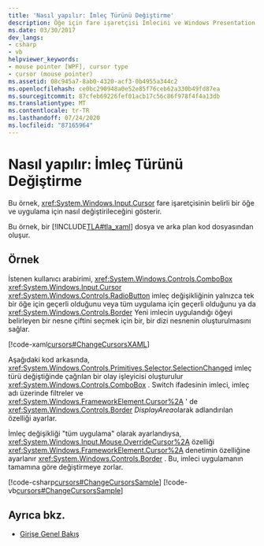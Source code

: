 ```yaml
---
title: 'Nasıl yapılır: İmleç Türünü Değiştirme'
description: Öğe için fare işaretçisi Imlecini ve Windows Presentation Foundation bir uygulama için değiştirin. Bu örnek XAML ve arka plan kod dosyasından oluşur.
ms.date: 03/30/2017
dev_langs:
- csharp
- vb
helpviewer_keywords:
- mouse pointer [WPF], cursor type
- cursor (mouse pointer)
ms.assetid: 08c945a7-8ab0-4320-acf3-0b4955a344c2
ms.openlocfilehash: ce0bc290948a0e52e85f76ceb62a330b49fd87ea
ms.sourcegitcommit: 87cfeb69226fef01acb17c56c86f978f4f4a13db
ms.translationtype: MT
ms.contentlocale: tr-TR
ms.lasthandoff: 07/24/2020
ms.locfileid: "87165964"
---
```

# <a name="how-to-change-the-cursor-type"></a>Nasıl yapılır: İmleç Türünü Değiştirme
Bu örnek, <xref:System.Windows.Input.Cursor> fare işaretçisinin belirli bir öğe ve uygulama için nasıl değiştirileceğini gösterir.  
  
 Bu örnek, bir [!INCLUDE[TLA#tla_xaml](../../../../includes/tlasharptla-xaml-md.md)] dosya ve arka plan kod dosyasından oluşur.  
  
## <a name="example"></a>Örnek  
 İstenen kullanıcı arabirimi, <xref:System.Windows.Controls.ComboBox> <xref:System.Windows.Input.Cursor> <xref:System.Windows.Controls.RadioButton> imleç değişikliğinin yalnızca tek bir öğe için geçerli olduğunu veya tüm uygulama için geçerli olduğunu ya da <xref:System.Windows.Controls.Border> Yeni imlecin uygulandığı öğeyi belirleyen bir nesne çiftini seçmek için bir, bir dizi nesnenin oluşturulmasını sağlar.  
  
 [!code-xaml[cursors#ChangeCursorsXAML](~/samples/snippets/csharp/VS_Snippets_Wpf/cursors/CSharp/Window1.xaml#changecursorsxaml)]  
  
 Aşağıdaki kod arkasında, <xref:System.Windows.Controls.Primitives.Selector.SelectionChanged> imleç türü değiştiğinde çağrılan bir olay işleyicisi oluşturulur <xref:System.Windows.Controls.ComboBox> .  Switch ifadesinin imleci, imleç adı üzerinde filtreler ve <xref:System.Windows.FrameworkElement.Cursor%2A> ' de <xref:System.Windows.Controls.Border> *DisplayArea*olarak adlandırılan özelliği ayarlar.  
  
 İmleç değişikliği "tüm uygulama" olarak ayarlandıysa, <xref:System.Windows.Input.Mouse.OverrideCursor%2A> özelliği <xref:System.Windows.FrameworkElement.Cursor%2A> denetimin özelliğine ayarlanır <xref:System.Windows.Controls.Border> .  Bu, imleci uygulamanın tamamına göre değiştirmeye zorlar.  
  
 [!code-csharp[cursors#ChangeCursorsSample](~/samples/snippets/csharp/VS_Snippets_Wpf/cursors/CSharp/Window1.xaml.cs#changecursorssample)]
 [!code-vb[cursors#ChangeCursorsSample](~/samples/snippets/visualbasic/VS_Snippets_Wpf/cursors/VisualBasic/Window1.xaml.vb#changecursorssample)]  
  
## <a name="see-also"></a>Ayrıca bkz.

- [Girişe Genel Bakış](input-overview.md)
